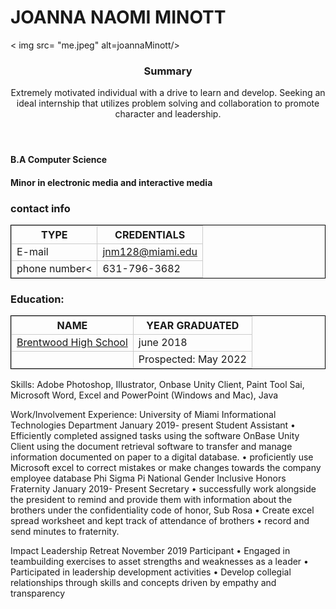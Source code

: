 <!DOCTYPR html>

   <meta charset="utf.8">

<title>Quorra's Software Shack</title>
<style>
td,th{border: 1px solid#CCC;}
table{border: 1px solid black;}
</style>
</head>
<body>
	<h1>JOANNA NAOMI MINOTT</h1>
	

< img src= "me.jpeg" alt=joannaMinott/>	
<header>
<h3>Summary</h3> 
<p> Extremely motivated individual with a drive to learn and develop. Seeking an ideal internship that utilizes problem solving and collaboration to promote character and leadership.</p>
</header>

<h4>B.A Computer Science </h4>  									   
<h4>Minor in electronic media and interactive media</h4>	

<h3>contact info</h3>
<table>
<tr>
<th> TYPE</th>
<th> CREDENTIALS</th>
</tr>
<tr>
<td>E-mail</td>
<td><a href="https://outlook.office.com/mail/inbox"> jnm128@miami.edu</a></td> 
</tr>
<tr>
<td>phone number<</td>
<td>631-796-3682</td>
</tr>
</table>

<h3>Education:</h3>
<table>
<tr>
<th>NAME</th>
<th>YEAR GRADUATED</th>
</tr>
<tr>
<td><a href= "https://bhs.bufsd.org/home">Brentwood High School</a></td>
<td>june 2018</td>
</tr>
<tr>
<td> <a href="https://welcome.miami.edu/" University of Miami</a></td>
<td>Prospected: May 2022</td>
</tr>
</table>
							                                                                                                                                                   
Skills: 
Adobe Photoshop, Illustrator, Onbase Unity Client, Paint Tool Sai, Microsoft Word, Excel and PowerPoint
(Windows and Mac), Java 

Work/Involvement Experience:
University of Miami Informational Technologies Department                                      January 2019- present
Student Assistant 
•	Efficiently completed assigned tasks using the software OnBase Unity Client using the document retrieval software to transfer and manage information documented on paper to a digital database.
•	proficiently use Microsoft excel to correct mistakes or make changes towards the company employee database
Phi Sigma Pi National Gender Inclusive Honors Fraternity       			        January 2019- Present 
Secretary
•	successfully work alongside the president to remind and provide them with information about the brothers under the confidentiality code of honor, Sub Rosa
•	Create excel spread worksheet and kept track of attendance of brothers
•	record and send minutes to fraternity. 



Impact Leadership Retreat						                              November 2019
Participant
•	Engaged in teambuilding exercises to asset strengths and weaknesses as a leader
•	Participated in leadership development activities 
•	Develop collegial relationships through skills and concepts driven by empathy and transparency















</body>
</html>
